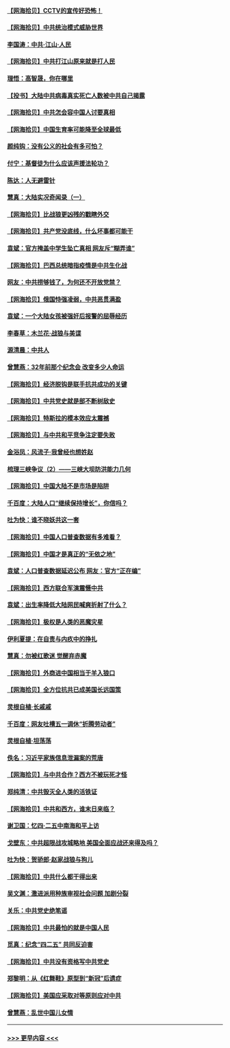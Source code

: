 #### [【网海拾贝】CCTV的宣传好恐怖！](../pages/nsc993/n12959984.md?t=05200752) 
#### [【网海拾贝】中共统治模式威胁世界](../pages/nsc993/n12957622.md?t=05200752) 
#### [李国涛：中共‧江山‧人民](../pages/nsc993/n12957502.md?t=05200752) 
#### [【网海拾贝】中共打江山原来就是打人民](../pages/nsc993/n12954345.md?t=05200752) 
#### [理悟：高智晟，你在哪里](../pages/nsc993/n12953115.md?t=05200752) 
#### [【投书】大陆中共病毒真实死亡人数被中共自己揭露](../pages/nsc993/n12953050.md?t=05200752) 
#### [【网海拾贝】中共怎会容中国人讨要真相](../pages/nsc993/n12952161.md?t=05200752) 
#### [【网海拾贝】中国生育率可能降至全球最低](../pages/nsc993/n12948793.md?t=05200752) 
#### [颜纯钩：没有公义的社会有多可怕？](../pages/nsc993/n12947626.md?t=05200752) 
#### [付宁：基督徒为什么应该声援法轮功？](../pages/nsc993/n12947233.md?t=05200752) 
#### [陈达：人无避雷针](../pages/nsc993/n12947098.md?t=05200752) 
#### [慧真：大陆实况奇闻录（一）](../pages/nsc993/n12945811.md?t=05200752) 
#### [【网海拾贝】比战狼更凶残的戳瞎外交](../pages/nsc993/n12945717.md?t=05200752) 
#### [【网海拾贝】共产党没底线，什么坏事都可能干](../pages/nsc993/n12942090.md?t=05200752) 
#### [袁斌：官方掩盖中学生坠亡真相 网友斥“糊弄谁”](../pages/nsc993/n12942029.md?t=05200752) 
#### [【网海拾贝】巴西总统暗指疫情是中共生化战](../pages/nsc993/n12938999.md?t=05200752) 
#### [网友：中共捞够钱了，为何还不开放党禁？](../pages/nsc993/n12938952.md?t=05200752) 
#### [【网海拾贝】俄国恃强凌弱，中共恶贯满盈](../pages/nsc993/n12936626.md?t=05200752) 
#### [袁斌：一个大陆女孩被强奸后报警的屈辱经历](../pages/nsc993/n12936547.md?t=05200752) 
#### [李春草：木兰花·战狼与美谍](../pages/nsc993/n12935995.md?t=05200752) 
#### [源清晨：中共人](../pages/nsc993/n12935589.md?t=05200752) 
#### [曾慧燕：32年前那个纪念会 改变多少人命运](../pages/nsc993/n12934233.md?t=05200752) 
#### [【网海拾贝】经济脱钩是联手抗共成功的关键](../pages/nsc993/n12934176.md?t=05200752) 
#### [【网海拾贝】中共党史就是部不断树敌史](../pages/nsc993/n12932844.md?t=05200752) 
#### [【网海拾贝】特斯拉的模本效应太震撼](../pages/nsc993/n12925626.md?t=05200752) 
#### [【网海拾贝】与中共和平竞争注定要失败](../pages/nsc993/n12923326.md?t=05200752) 
#### [金浴凤：风流子‧我曾经也想姓赵](../pages/nsc993/n12920911.md?t=05200752) 
#### [梳理三峡争议（2）——三峡大坝防洪能力几何](../pages/nsc993/n12920173.md?t=05200752) 
#### [【网海拾贝】中国大陆不是市场是陷阱](../pages/nsc993/n12920143.md?t=05200752) 
#### [千百度：大陆人口“继续保持增长”，你信吗？](../pages/nsc993/n12918946.md?t=05200752) 
#### [吐为快：谁不晓妖共这一套](../pages/nsc993/n12918941.md?t=05200752) 
#### [【网海拾贝】中国人口普查数据有多难看？](../pages/nsc993/n12917822.md?t=05200752) 
#### [【网海拾贝】中国才是真正的“无依之地”](../pages/nsc993/n12915845.md?t=05200752) 
#### [袁斌：人口普查数据延迟公布 网友：官方“正在编”](../pages/nsc993/n12915748.md?t=05200752) 
#### [【网海拾贝】西方联合军演震慑中共](../pages/nsc993/n12913466.md?t=05200752) 
#### [袁斌：出生率降低大陆网民喊爽折射了什么？](../pages/nsc993/n12913365.md?t=05200752) 
#### [【网海拾贝】极权是人类的恶魔灾星](../pages/nsc993/n12910697.md?t=05200752) 
#### [伊利夏提：在自责与内疚中的挣扎](../pages/nsc993/n12910493.md?t=05200752) 
#### [慧真：勿被红歌迷 觉醒弃赤魔](../pages/nsc993/n12910485.md?t=05200752) 
#### [【网海拾贝】外商进中国相当于羊入狼口](../pages/nsc993/n12908274.md?t=05200752) 
#### [【网海拾贝】全方位抗共已成美国长远国策](../pages/nsc993/n12906878.md?t=05200752) 
#### [灵根自植‧长戚戚](../pages/nsc993/n12905585.md?t=05200752) 
#### [千百度：网友吐槽五一调休“折腾劳动者”](../pages/nsc993/n12905934.md?t=05200752) 
#### [灵根自植‧坦荡荡](../pages/nsc993/n12905562.md?t=05200752) 
#### [佚名：习近平家族信息泄漏案的荒唐](../pages/nsc993/n12904705.md?t=05200752) 
#### [【网海拾贝】与中共合作？西方不被玩死才怪](../pages/nsc993/n12903873.md?t=05200752) 
#### [郑纯清：中共毁灭全人类的活铁证](../pages/nsc993/n12903785.md?t=05200752) 
#### [【网海拾贝】中共和西方，谁末日来临？](../pages/nsc993/n12903482.md?t=05200752) 
#### [谢卫国：忆四‧二五中南海和平上访](../pages/nsc993/n12902192.md?t=05200752) 
#### [戈壁东：中共超限战攻城略地 美国全面应战还来得及吗？](../pages/nsc993/n12902297.md?t=05200752) 
#### [吐为快：贺骄郎‧赵家战狼与狗儿](../pages/nsc993/n12902280.md?t=05200752) 
#### [【网海拾贝】中共什么都干得出来](../pages/nsc993/n12897500.md?t=05200752) 
#### [吴文渊：激进派用种族审视社会问题 加剧分裂](../pages/nsc993/n12893881.md?t=05200752) 
#### [关乐：中共党史绝笔谣](../pages/nsc993/n12897270.md?t=05200752) 
#### [【网海拾贝】中共最怕的就是中国人民](../pages/nsc993/n12894705.md?t=05200752) 
#### [觅真：纪念“四二五” 共同反迫害](../pages/nsc993/n12894553.md?t=05200752) 
#### [【网海拾贝】中共没有资格写中共党史](../pages/nsc993/n12892231.md?t=05200752) 
#### [郑黎明：从《红舞鞋》原型到“新冠”后遗症](../pages/nsc993/n12890469.md?t=05200752) 
#### [【网海拾贝】美国应采取对等原则应对中共](../pages/nsc993/n12889176.md?t=05200752) 
#### [曾慧燕：乱世中国儿女情](../pages/nsc993/n12887931.md?t=05200752) 

----
#### [ >>> 更早内容 <<< ](../indexes/nsc993-earlier.md)
